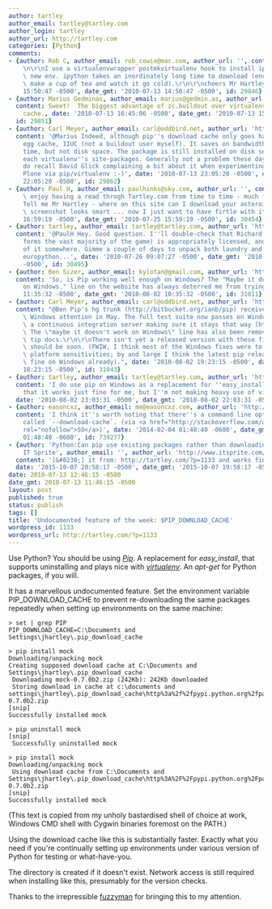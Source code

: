 ```yaml
---
author: tartley
author_email: tartley@tartley.com
author_login: tartley
author_url: http://tartley.com
categories: [Python]
comments:
- {author: Rob C, author_email: rob_cowie@mac.com, author_url: '', content: "You beauty!\r\
    \n\r\nI use a virtualenvwrapper postmkvirtualenv hook to install ipython in every\
    \ new env. ipython takes an inordinately long time to download (enough time to\
    \ make a cup of tea and watch it go cold).\r\n\r\ncheers Mr Hartley!", date: '2010-07-13
    15:50:47 -0500', date_gmt: '2010-07-13 14:50:47 -0500', id: 29846}
- {author: Marius Gedminas, author_email: marius@gedmin.as, author_url: 'http://gedmin.as',
  content: Sweet!  The biggest advantage of zc.buildout over virtualenv was its egg
    cache., date: '2010-07-13 16:45:06 -0500', date_gmt: '2010-07-13 15:45:06 -0500',
  id: 29851}
- {author: Carl Meyer, author_email: carl@oddbird.net, author_url: 'http://www.oddbird.net',
  content: '@Marius Indeed, although pip''s download cache only goes halfway to buildout''s
    egg cache, IIUC (not a buildout user myself). It saves on bandwidth and download
    time, but not disk space. The package is still installed on disk separately within
    each virtualenv''s site-packages. Generally not a problem these days, though I
    do recall David Glick complaining a bit about it when experimenting with installing
    Plone via pip/virtualenv :-)', date: '2010-07-13 23:05:20 -0500', date_gmt: '2010-07-13
    22:05:20 -0500', id: 29862}
- {author: Paul H, author_email: paulhinks@sky.com, author_url: '', content: "I do\
    \ enjoy having a read throgh Tartley.com from time to time - much fun!!\r\n\r\n\
    Tell me Mr Hartley - where on this site can I download your asteroid game ...\
    \ screenshot looks smart ... now I just want to have firtle with it ... :)", date: '2010-07-25
    16:59:19 -0500', date_gmt: '2010-07-25 15:59:19 -0500', id: 30454}
- {author: tartley, author_email: tartley@tartley.com, author_url: 'http://tartley.com',
  content: '@PaulH Hey. Good question. I''ll double-check that Richard''s code (which
    forms the vast majority of the game) is appropriately licensed, and add a download
    of it somewhere. Gimme a couple of days to unpack both laundry and my mind from
    europython...', date: '2010-07-26 09:07:27 -0500', date_gmt: '2010-07-26 08:07:27
    -0500', id: 30495}
- {author: Ben Sizer, author_email: kylotan@gmail.com, author_url: 'http://www.ebonyfortress.com/blog',
  content: 'So, is Pip working well enough on Windows? The "Maybe it doesn''t work
    on Windows." line on the website has always deterred me from trying it.', date: '2010-08-02
    11:35:32 -0500', date_gmt: '2010-08-02 10:35:32 -0500', id: 31011}
- {author: Carl Meyer, author_email: carl@oddbird.net, author_url: 'http://www.oddbird.net',
  content: "@Ben Pip's hg trunk (http://bitbucket.org/ianb/pip) received a lot of\
    \ Windows attention in May. The full test suite now passes on Windows, and there's\
    \ a continuous integration server making sure it stays that way (http://ci.cloudsilverlining.org/view/pip/).\
    \ The \"maybe it doesn't work on Windows\" line has also been removed from the\
    \ tip docs.\r\n\r\nThere isn't yet a released version with these fixes, but there\
    \ should be soon. (FWIW, I think most of the Windows fixes were to test-suite\
    \ platform sensitivities; by and large I think the latest pip release does work\
    \ fine on Windows already).", date: '2010-08-02 19:23:15 -0500', date_gmt: '2010-08-02
    18:23:15 -0500', id: 31043}
- {author: tartley, author_email: tartley@tartley.com, author_url: 'http://tartley.com',
  content: 'I do use pip on Windows as a replacement for ''easy_install'', and at
    that it works just fine for me, but I''m not making heavy use of virtualenv.',
  date: '2010-08-02 23:03:31 -0500', date_gmt: '2010-08-02 22:03:31 -0500', id: 31053}
- {author: easoncxz, author_email: me@easoncxz.com, author_url: 'http://blog.easoncxz.com',
  content: 'I think it''s worth noting that there''s a command line option available
    called `--download-cache`. (via <a href="http://stackoverflow.com/a/5338383/1349048"
    rel="nofollow">SO</a>)', date: '2014-02-04 01:48:40 -0600', date_gmt: '2014-02-04
    01:48:40 -0600', id: 739277}
- {author: 'Python:Can pip use existing packages rather than downloading again? &#8211;
    IT Sprite', author_email: '', author_url: 'http://www.itsprite.com/pythoncan-pip-use-existing-packages-rather-than-downloading-again/',
  content: '[&#8230;] it from: http://tartley.com/?p=1133 and works fine for [&#8230;]',
  date: '2015-10-07 20:58:17 -0500', date_gmt: '2015-10-07 19:58:17 -0500', id: 1061433}
date: 2010-07-13 12:46:15 -0500
date_gmt: 2010-07-13 11:46:15 -0500
layout: post
published: true
status: publish
tags: []
title: 'Undocumented feature of the week: $PIP_DOWNLOAD_CACHE'
wordpress_id: 1133
wordpress_url: http://tartley.com/?p=1133
---
```


Use Python? You should be using
[*Pip*](http://pypi.python.org/pypi/pip). A replacement for
*easy\_install*, that supports uninstalling and plays nice with
[*virtualenv*](http://pypi.python.org/pypi/virtualenv). An *apt-get* for
Python packages, if you will.

It has a marvellous undocumented feature. Set the environment variable
PIP\_DOWNLOAD\_CACHE to prevent re-downloading the same packages
repeatedly when setting up environments on the same machine:

``` {style="padding-left: 30px;"}
> set | grep PIP
PIP_DOWNLOAD_CACHE=C:\Documents and Settings\jhartley\.pip_download_cache

> pip install mock
Downloading/unpacking mock
Creating supposed download cache at C:\Documents and Settings\jhartley\.pip_download_cache
 Downloading mock-0.7.0b2.zip (242Kb): 242Kb downloaded
 Storing download in cache at c:\documents and settings\jhartley\.pip_download_cache\http%3a%2f%2fpypi.python.org%2fpackages%2fsource%2fm%2fmock%2fmock-0.7.0b2.zip
[snip]
Successfully installed mock

> pip uninstall mock
[snip]
 Successfully uninstalled mock

> pip install mock
Downloading/unpacking mock
 Using download cache from C:\Documents and Settings\jhartley\.pip_download_cache\http%3A%2F%2Fpypi.python.org%2Fpackages%2Fsource%2Fm%2Fmock%2Fmock-0.7.0b2.zip
[snip]
Successfully installed mock
```

(This text is copied from my unholy bastardised shell of choice at work,
Windows CMD shell with Cygwin binaries foremost on the PATH.)

Using the download cache like this is substantially faster. Exactly what
you need if you're continually setting up environments under various
version of Python for testing or what-have-you.

The directory is created if it doesn't exist. Network access is still
required when installing like this, presumably for the version checks.

Thanks to the irrepressible
[fuzzyman](http://www.voidspace.org.uk/python/weblog/arch_d7_2010_07_10.shtml#e1185)
for bringing this to my attention.
